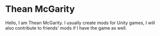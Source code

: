# Thean McGarity

Hello, I am Thean McGarity. I usually create mods for Unity games, I will also contribute to friends' mods if I have the game as well.
